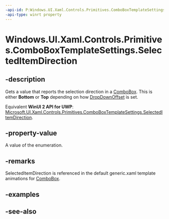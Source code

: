```yaml
---
-api-id: P:Windows.UI.Xaml.Controls.Primitives.ComboBoxTemplateSettings.SelectedItemDirection
-api-type: winrt property
---
```


<!-- Property syntax
public Windows.UI.Xaml.Controls.Primitives.AnimationDirection SelectedItemDirection { get; }
-->

# Windows.UI.Xaml.Controls.Primitives.ComboBoxTemplateSettings.SelectedItemDirection

## -description
Gets a value that reports the selection direction in a [ComboBox](../windows.ui.xaml.controls/combobox.md). This is either **Bottom** or **Top** depending on how [DropDownOffset](comboboxtemplatesettings_dropdownoffset.md) is set.

Equivalent **WinUI 2 API for UWP**: [Microsoft.UI.Xaml.Controls.Primitives.ComboBoxTemplateSettings.SelectedItemDirection](/windows/winui/api/microsoft.ui.xaml.controls.primitives.comboboxtemplatesettings.selecteditemdirection).

## -property-value
A value of the enumeration.

## -remarks
SelectedItemDirection is referenced in the default generic.xaml template animations for [ComboBox](../windows.ui.xaml.controls/combobox.md).

## -examples

## -see-also
